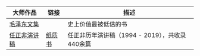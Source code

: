 | **大师作品** | 链接 | 描述 |
|--------|--------|-------------|
| [毛泽东文集](/mao/) | | 史上价值最被低估的书|
| [任正非演讲稿](/ren/) |[纸质书](/vendor/buyren.md) | 任正非历年演讲稿（1994 - 2019），共收录 440余篇|